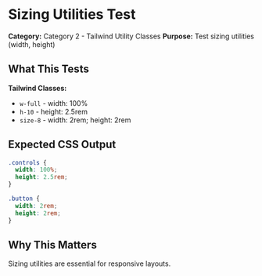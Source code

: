 # Sizing Utilities Test

**Category:** Category 2 - Tailwind Utility Classes
**Purpose:** Test sizing utilities (width, height)

## What This Tests

**Tailwind Classes:**
- `w-full` - width: 100%
- `h-10` - height: 2.5rem
- `size-8` - width: 2rem; height: 2rem

## Expected CSS Output

```css
.controls {
  width: 100%;
  height: 2.5rem;
}

.button {
  width: 2rem;
  height: 2rem;
}
```

## Why This Matters

Sizing utilities are essential for responsive layouts.
